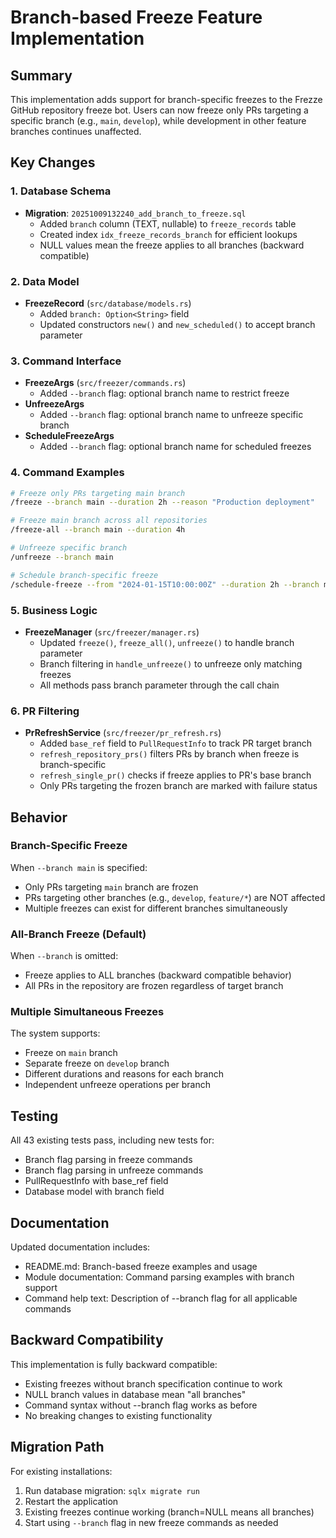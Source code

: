 # Branch-based Freeze Feature Implementation

## Summary

This implementation adds support for branch-specific freezes to the Frezze GitHub repository freeze bot. Users can now freeze only PRs targeting a specific branch (e.g., `main`, `develop`), while development in other feature branches continues unaffected.

## Key Changes

### 1. Database Schema
- **Migration**: `20251009132240_add_branch_to_freeze.sql`
  - Added `branch` column (TEXT, nullable) to `freeze_records` table
  - Created index `idx_freeze_records_branch` for efficient lookups
  - NULL values mean the freeze applies to all branches (backward compatible)

### 2. Data Model
- **FreezeRecord** (`src/database/models.rs`)
  - Added `branch: Option<String>` field
  - Updated constructors `new()` and `new_scheduled()` to accept branch parameter

### 3. Command Interface
- **FreezeArgs** (`src/freezer/commands.rs`)
  - Added `--branch` flag: optional branch name to restrict freeze
- **UnfreezeArgs**
  - Added `--branch` flag: optional branch name to unfreeze specific branch
- **ScheduleFreezeArgs**
  - Added `--branch` flag: optional branch name for scheduled freezes

### 4. Command Examples
```bash
# Freeze only PRs targeting main branch
/freeze --branch main --duration 2h --reason "Production deployment"

# Freeze main branch across all repositories
/freeze-all --branch main --duration 4h

# Unfreeze specific branch
/unfreeze --branch main

# Schedule branch-specific freeze
/schedule-freeze --from "2024-01-15T10:00:00Z" --duration 2h --branch main
```

### 5. Business Logic
- **FreezeManager** (`src/freezer/manager.rs`)
  - Updated `freeze()`, `freeze_all()`, `unfreeze()` to handle branch parameter
  - Branch filtering in `handle_unfreeze()` to unfreeze only matching freezes
  - All methods pass branch parameter through the call chain

### 6. PR Filtering
- **PrRefreshService** (`src/freezer/pr_refresh.rs`)
  - Added `base_ref` field to `PullRequestInfo` to track PR target branch
  - `refresh_repository_prs()` filters PRs by branch when freeze is branch-specific
  - `refresh_single_pr()` checks if freeze applies to PR's base branch
  - Only PRs targeting the frozen branch are marked with failure status

## Behavior

### Branch-Specific Freeze
When `--branch main` is specified:
- Only PRs targeting `main` branch are frozen
- PRs targeting other branches (e.g., `develop`, `feature/*`) are NOT affected
- Multiple freezes can exist for different branches simultaneously

### All-Branch Freeze (Default)
When `--branch` is omitted:
- Freeze applies to ALL branches (backward compatible behavior)
- All PRs in the repository are frozen regardless of target branch

### Multiple Simultaneous Freezes
The system supports:
- Freeze on `main` branch
- Separate freeze on `develop` branch
- Different durations and reasons for each branch
- Independent unfreeze operations per branch

## Testing

All 43 existing tests pass, including new tests for:
- Branch flag parsing in freeze commands
- Branch flag parsing in unfreeze commands
- PullRequestInfo with base_ref field
- Database model with branch field

## Documentation

Updated documentation includes:
- README.md: Branch-based freeze examples and usage
- Module documentation: Command parsing examples with branch support
- Command help text: Description of --branch flag for all applicable commands

## Backward Compatibility

This implementation is fully backward compatible:
- Existing freezes without branch specification continue to work
- NULL branch values in database mean "all branches"
- Command syntax without --branch flag works as before
- No breaking changes to existing functionality

## Migration Path

For existing installations:
1. Run database migration: `sqlx migrate run`
2. Restart the application
3. Existing freezes continue working (branch=NULL means all branches)
4. Start using `--branch` flag in new freeze commands as needed
